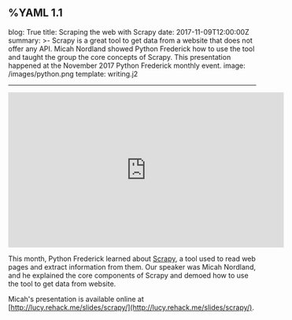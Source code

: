 %YAML 1.1
---
blog: True
title: Scraping the web with Scrapy
date: 2017-11-09T12:00:00Z
summary: >-
  Scrapy is a great tool
  to get data from a website
  that does not offer any API.
  Micah Nordland showed Python Frederick
  how to use the tool
  and taught the group the core concepts
  of Scrapy.
  This presentation happened
  at the November 2017 Python Frederick monthly event.
image: /images/python.png
template: writing.j2

---

<iframe width="560" height="315" src="https://www.youtube.com/embed/tdA1cl6LiCw" frameborder="0" allowfullscreen></iframe>

This month,
Python Frederick learned about
[Scrapy](https://scrapy.org/),
a tool used to read web pages
and extract information from them.
Our speaker was Micah Nordland,
and he explained the core components
of Scrapy
and demoed how to use the tool
to get data from website.

Micah's presentation is available online
at [http://lucy.rehack.me/slides/scrapy/](http://lucy.rehack.me/slides/scrapy/).
